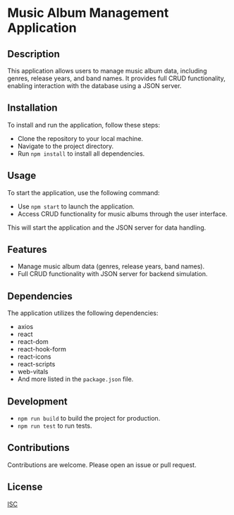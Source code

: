 # Music Album Management Application

## Description

This application allows users to manage music album data, including genres, release years, and band names. It provides full CRUD functionality, enabling interaction with the database using a JSON server.

## Installation

To install and run the application, follow these steps:

- Clone the repository to your local machine.
- Navigate to the project directory.
- Run `npm install` to install all dependencies.

## Usage

To start the application, use the following command:

- Use `npm start` to launch the application.
- Access CRUD functionality for music albums through the user interface.

This will start the application and the JSON server for data handling.

## Features

- Manage music album data (genres, release years, band names).
- Full CRUD functionality with JSON server for backend simulation.

## Dependencies

The application utilizes the following dependencies:

- axios
- react
- react-dom
- react-hook-form
- react-icons
- react-scripts
- web-vitals
- And more listed in the `package.json` file.

## Development

- `npm run build` to build the project for production.
- `npm run test` to run tests.

## Contributions

Contributions are welcome. Please open an issue or pull request.

## License

[ISC](https://opensource.org/licenses/ISC)
